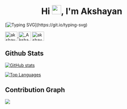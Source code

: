 <h1 align="center">Hi <img src="https://raw.githubusercontent.com/MartinHeinz/MartinHeinz/master/wave.gif" width="30px">, I'm Akshayan</h1>

[![Typing SVG](https://readme-typing-svg.herokuapp.com/?lines=IT+Undergraduate+at+UOM;Tech+Enthusiast;)](https://git.io/typing-svg)


<a href="https://www.linkedin.com/in/akshayn10/" target="_blank"><img align="center" src="https://raw.githubusercontent.com/rahuldkjain/github-profile-readme-generator/master/src/images/icons/Social/linked-in-alt.svg" alt="akshayn10" height="30" width="40" />
<a href="https://twitter.com/_Akshayn" target="_blank"><img align="center" src="https://raw.githubusercontent.com/rahuldkjain/github-profile-readme-generator/master/src/images/icons/Social/twitter.svg" alt="_Akshayn" height="30" width="40" /></a>
<a href="https://www.hackerrank.com/akshayan98210" target="_blank"><img align="center" src="https://raw.githubusercontent.com/rahuldkjain/github-profile-readme-generator/master/src/images/icons/Social/hackerrank.svg" alt="akshayan98210" height="30" width="40" /></a>
  


## Github Stats

<a align="center" href="http://www.github.com/akshayn10"><img src="https://github-readme-stats.vercel.app/api?username=akshayn10&show_icons=true&hide=&count_private=true&title_color=0891b2&text_color=ffffff&icon_color=0891b2&bg_color=1c1917&hide_border=true&show_icons=true" alt="GitHub stats" /></a>


<a align="center" href="https://github.com/akshayn10" align="left"><img src="https://github-readme-stats.vercel.app/api/top-langs/?username=akshayn10&langs_count=10&title_color=0891b2&text_color=ffffff&icon_color=0891b2&bg_color=1c1917&hide_border=true&locale=en&custom_title=Top%20%Languages" alt="Top Languages" /></a>


## Contribution Graph
![](https://activity-graph.herokuapp.com/graph?username=akshayn10&theme=react-dark)
